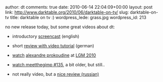 author: dt
comments: true
date: 2010-06-14 22:04:09+00:00
layout: post
link: http://www.darktable.org/2010/06/darktable-on-tv/
slug: darktable-on-tv
title: darktable on tv :)
wordpress_lede: grass.jpg
wordpress_id: 213

no new release today, but some great videos about dt:



	
  * introductory [screencast](http://blog.pcode.nl/2010/07/15/darktable-overview-screencast/) (english)

	
  * short [review with video tutorial](http://www.shutter-speed.ch/wordpress/?p=1590) (german)

	
  * [watch](http://river-valley.tv/digital-photography-workflow-on-linux-with-darktable/) [alexandre prokoudine](http://prokoudine.info/) at [LGM 2010](http://libregraphicsmeeting.org/2010/)

	
  * [watch meetthegimp #135](http://meetthegimp.org/episode-135-darktable/), a bit older, but still..

	
  * not really video, but a [nice review (russian)](http://linuxgraphics.ru/articles.php?article_id=93)


